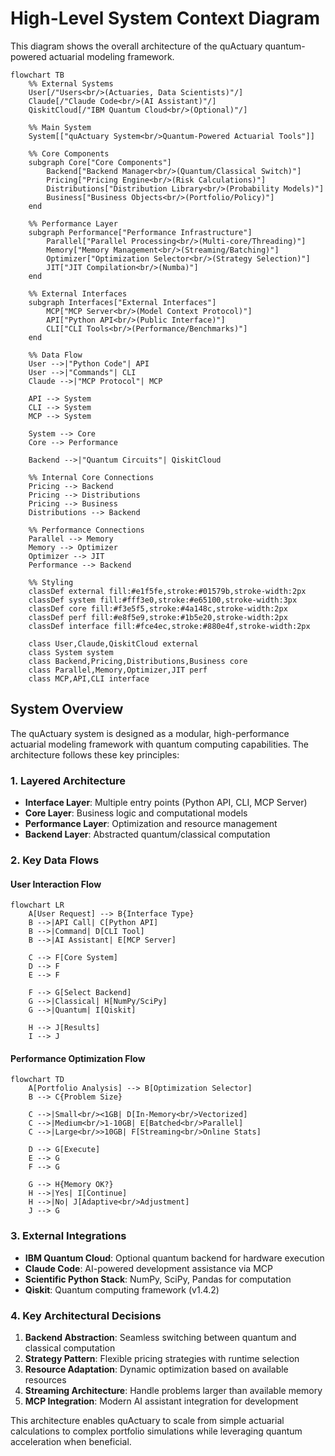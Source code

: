 # High-Level System Context Diagram

This diagram shows the overall architecture of the quActuary quantum-powered actuarial modeling framework.

```mermaid
flowchart TB
    %% External Systems
    User[/"Users<br/>(Actuaries, Data Scientists)"/]
    Claude[/"Claude Code<br/>(AI Assistant)"/]
    QiskitCloud[/"IBM Quantum Cloud<br/>(Optional)"/]
    
    %% Main System
    System[["quActuary System<br/>Quantum-Powered Actuarial Tools"]]
    
    %% Core Components
    subgraph Core["Core Components"]
        Backend["Backend Manager<br/>(Quantum/Classical Switch)"]
        Pricing["Pricing Engine<br/>(Risk Calculations)"]
        Distributions["Distribution Library<br/>(Probability Models)"]
        Business["Business Objects<br/>(Portfolio/Policy)"]
    end
    
    %% Performance Layer
    subgraph Performance["Performance Infrastructure"]
        Parallel["Parallel Processing<br/>(Multi-core/Threading)"]
        Memory["Memory Management<br/>(Streaming/Batching)"]
        Optimizer["Optimization Selector<br/>(Strategy Selection)"]
        JIT["JIT Compilation<br/>(Numba)"]
    end
    
    %% External Interfaces
    subgraph Interfaces["External Interfaces"]
        MCP["MCP Server<br/>(Model Context Protocol)"]
        API["Python API<br/>(Public Interface)"]
        CLI["CLI Tools<br/>(Performance/Benchmarks)"]
    end
    
    %% Data Flow
    User -->|"Python Code"| API
    User -->|"Commands"| CLI
    Claude -->|"MCP Protocol"| MCP
    
    API --> System
    CLI --> System
    MCP --> System
    
    System --> Core
    Core --> Performance
    
    Backend -->|"Quantum Circuits"| QiskitCloud
    
    %% Internal Core Connections
    Pricing --> Backend
    Pricing --> Distributions
    Pricing --> Business
    Distributions --> Backend
    
    %% Performance Connections
    Parallel --> Memory
    Memory --> Optimizer
    Optimizer --> JIT
    Performance --> Backend
    
    %% Styling
    classDef external fill:#e1f5fe,stroke:#01579b,stroke-width:2px
    classDef system fill:#fff3e0,stroke:#e65100,stroke-width:3px
    classDef core fill:#f3e5f5,stroke:#4a148c,stroke-width:2px
    classDef perf fill:#e8f5e9,stroke:#1b5e20,stroke-width:2px
    classDef interface fill:#fce4ec,stroke:#880e4f,stroke-width:2px
    
    class User,Claude,QiskitCloud external
    class System system
    class Backend,Pricing,Distributions,Business core
    class Parallel,Memory,Optimizer,JIT perf
    class MCP,API,CLI interface
```

## System Overview

The quActuary system is designed as a modular, high-performance actuarial modeling framework with quantum computing capabilities. The architecture follows these key principles:

### 1. **Layered Architecture**
- **Interface Layer**: Multiple entry points (Python API, CLI, MCP Server)
- **Core Layer**: Business logic and computational models
- **Performance Layer**: Optimization and resource management
- **Backend Layer**: Abstracted quantum/classical computation

### 2. **Key Data Flows**

#### User Interaction Flow
```mermaid
flowchart LR
    A[User Request] --> B{Interface Type}
    B -->|API Call| C[Python API]
    B -->|Command| D[CLI Tool]
    B -->|AI Assistant| E[MCP Server]
    
    C --> F[Core System]
    D --> F
    E --> F
    
    F --> G[Select Backend]
    G -->|Classical| H[NumPy/SciPy]
    G -->|Quantum| I[Qiskit]
    
    H --> J[Results]
    I --> J
```

#### Performance Optimization Flow
```mermaid
flowchart TD
    A[Portfolio Analysis] --> B[Optimization Selector]
    B --> C{Problem Size}
    
    C -->|Small<br/><1GB| D[In-Memory<br/>Vectorized]
    C -->|Medium<br/>1-10GB| E[Batched<br/>Parallel]
    C -->|Large<br/>>10GB| F[Streaming<br/>Online Stats]
    
    D --> G[Execute]
    E --> G
    F --> G
    
    G --> H{Memory OK?}
    H -->|Yes| I[Continue]
    H -->|No| J[Adaptive<br/>Adjustment]
    J --> G
```

### 3. **External Integrations**

- **IBM Quantum Cloud**: Optional quantum backend for hardware execution
- **Claude Code**: AI-powered development assistance via MCP
- **Scientific Python Stack**: NumPy, SciPy, Pandas for computation
- **Qiskit**: Quantum computing framework (v1.4.2)

### 4. **Key Architectural Decisions**

1. **Backend Abstraction**: Seamless switching between quantum and classical computation
2. **Strategy Pattern**: Flexible pricing strategies with runtime selection
3. **Resource Adaptation**: Dynamic optimization based on available resources
4. **Streaming Architecture**: Handle problems larger than available memory
5. **MCP Integration**: Modern AI assistant integration for development

This architecture enables quActuary to scale from simple actuarial calculations to complex portfolio simulations while leveraging quantum acceleration when beneficial.